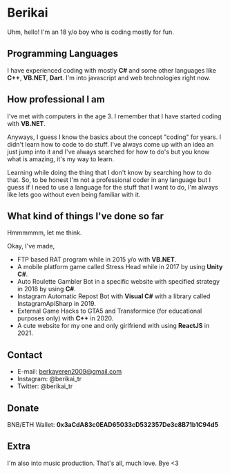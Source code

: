 # Berikai

Uhm, hello! I'm an 18 y/o boy who is coding mostly for fun.

## Programming Languages

I have experienced coding with mostly **C#** and some other languages like **C++**, **VB.NET**, **Dart**. I'm into javascript and web technologies right now.

## How professional I am

I've met with computers in the age 3. I remember that I have started coding with **VB.NET**. 

Anyways, I guess I know the basics about the concept "coding" for years. 
I didn't learn how to code to do stuff. 
I've always come up with an idea an just jump into it and I've always searched for how to do's but you know what is amazing, it's my way to learn.

Learning while doing the thing that I don't know by searching how to do that. 
So, to be honest I'm not a professional coder in any language but I guess if I need to use a language for the stuff that I want to do, I'm always like lets goo without even being familiar with it.

## What kind of things I've done so far

Hmmmmmm, let me think.

Okay, I've made,
- FTP based RAT program while in 2015 y/o with **VB.NET**.
- A mobile platform game called Stress Head while in 2017 by using **Unity C#**.
- Auto Roulette Gambler Bot in a specific website with specified strategy in 2018 by using **C#**.
- Instagram Automatic Repost Bot with **Visual C#** with a library called InstagramApiSharp in 2019.
- External Game Hacks to GTA5 and Transformice (for educational purposes only) with **C++** in 2020.
- A cute website for my one and only girlfriend with using **ReactJS** in 2021.

## Contact

- E-mail: berkayeren2009@gmail.com
- Instagram: @berikai_tr
- Twitter: @berikai_tr

## Donate

BNB/ETH Wallet: **0x3aCdA83c0EAD65033cD532357De3c8B71b1C94d5**

## Extra

I'm also into music production. That's all, much love. Bye <3
